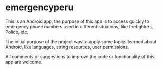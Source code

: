 # emergencyperu

This is an Android app, the purpose of this app is to access quickly to emergency phone numbers used in different situations, 
like firefighters, Police, etc.

The initial purpose of the project was to apply some topics learned about Android, like languages, string resources,
user permissions.

All comments or suggestions to improve the code or functionality of this app are welcome.

